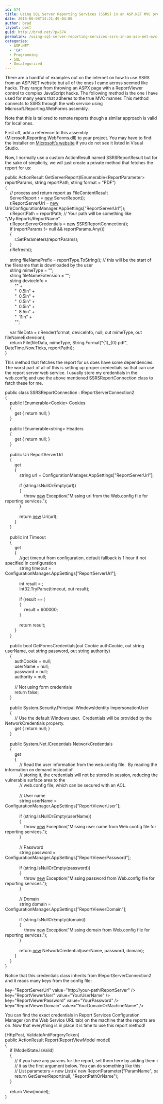 ```yaml
---
id: 574
title: Using SQL Server Reporting Services (SSRS) in an ASP.NET MVC project
date: 2015-06-08T14:21:49-04:00
author: brad
layout: post
guid: http://br4d.net/?p=574
permalink: /using-sql-server-reporting-services-ssrs-in-an-asp-net-mvc-project/
categories:
  - ASP.NET
  - 'C#'
  - Programming
  - SQL
  - Uncategorized
---
```

There are a handful of examples out on the internet on how to use SSRS from an ASP.NET website but all of the ones I came across seemed like hacks. They range from throwing an ASPX page with a ReportViewer control to complex JavaScript hacks. The following method is the one I have used for many years that adheres to the true MVC manner. This method connects to SSRS through the web service using Microsoft.Reporting.WebForms assembly.

<!--more-->

Note that this is tailored to remote reports though a similar approach is valid for local ones.

First off, add a reference to this assembly (Microsoft.Reporting.WebForms.dll) to your project. You may have to find the installer on [Microsoft&#8217;s website](http://www.microsoft.com/en-us/download/details.aspx?id=35747) if you do not see it listed in Visual Studio.

Now, I normally use a custom ActionResult named SSRSReportResult but for the sake of simplicity, we will just create a private method that fetches the report for us:

<div class="codecolorer-container csharp default">
  <div class="csharp codecolorer">
    <span class="kw1">public</span> ActionResult GetServerReport<span class="br0">&#40;</span>IEnumerable<span class="sy0"><</span>ReportParameter<span class="sy0">></span> reportParams, <span class="kw4">string</span> reportPath, <span class="kw4">string</span> format <span class="sy0">=</span> <span class="st0">"PDF"</span><span class="br0">&#41;</span><br /> <span class="br0">&#123;</span><br /> &nbsp; &nbsp; <span class="co1">// process and return report as FileContentResult</span><br /> &nbsp; &nbsp; ServerReport r <span class="sy0">=</span> <a href="http://www.google.com/search?q=new+msdn.microsoft.com"><span class="kw3">new</span></a> ServerReport<span class="br0">&#40;</span><span class="br0">&#41;</span><span class="sy0">;</span><br /> &nbsp; &nbsp; r<span class="sy0">.</span><span class="me1">ReportServerUrl</span> <span class="sy0">=</span> <a href="http://www.google.com/search?q=new+msdn.microsoft.com"><span class="kw3">new</span></a> Uri<span class="br0">&#40;</span>ConfigurationManager<span class="sy0">.</span><span class="me1">AppSettings</span><span class="br0">&#91;</span><span class="st0">"ReportServerUrl"</span><span class="br0">&#93;</span><span class="br0">&#41;</span><span class="sy0">;</span><br /> &nbsp; &nbsp; r<span class="sy0">.</span><span class="me1">ReportPath</span> <span class="sy0">=</span> reportPath<span class="sy0">;</span> <span class="co1">// Your path will be something like "/My.Reports/ReportName"</span><br /> &nbsp; &nbsp; r<span class="sy0">.</span><span class="me1">ReportServerCredentials</span> <span class="sy0">=</span> <a href="http://www.google.com/search?q=new+msdn.microsoft.com"><span class="kw3">new</span></a> SSRSReportConnection<span class="br0">&#40;</span><span class="br0">&#41;</span><span class="sy0">;</span><br /> &nbsp; &nbsp; <span class="kw1">if</span> <span class="br0">&#40;</span>reportParams <span class="sy0">!=</span> <span class="kw1">null</span> <span class="sy0">&&</span> reportParams<span class="sy0">.</span><span class="me1">Any</span><span class="br0">&#40;</span><span class="br0">&#41;</span><span class="br0">&#41;</span><br /> &nbsp; &nbsp; <span class="br0">&#123;</span><br /> &nbsp; &nbsp; &nbsp; &nbsp; r<span class="sy0">.</span><span class="me1">SetParameters</span><span class="br0">&#40;</span>reportParams<span class="br0">&#41;</span><span class="sy0">;</span><br /> &nbsp; &nbsp; <span class="br0">&#125;</span><br /> &nbsp; &nbsp; r<span class="sy0">.</span><span class="me1">Refresh</span><span class="br0">&#40;</span><span class="br0">&#41;</span><span class="sy0">;</span><br /> <br /> &nbsp; &nbsp; <span class="kw4">string</span> fileNamePrefix <span class="sy0">=</span> reportType<span class="sy0">.</span><span class="me1">ToString</span><span class="br0">&#40;</span><span class="br0">&#41;</span><span class="sy0">;</span> <span class="co1">// this will be the start of the filename that is downloaded by the user</span><br /> &nbsp; &nbsp; <span class="kw4">string</span> mimeType <span class="sy0">=</span> <span class="st0">""</span><span class="sy0">;</span><br /> &nbsp; &nbsp; <span class="kw4">string</span> fileNameExtension <span class="sy0">=</span> <span class="st0">""</span><span class="sy0">;</span><br /> &nbsp; &nbsp; <span class="kw4">string</span> deviceInfo <span class="sy0">=</span><br /> &nbsp; &nbsp; &nbsp; &nbsp; <span class="st0">"<DeviceInfo>"</span> <span class="sy0">+</span><br /> &nbsp; &nbsp; &nbsp; &nbsp; <span class="st0">" &nbsp;<MarginLeft>0.5in</MarginLeft>"</span> <span class="sy0">+</span><br /> &nbsp; &nbsp; &nbsp; &nbsp; <span class="st0">" &nbsp;<MarginRight>0.5in</MarginRight>"</span> <span class="sy0">+</span><br /> &nbsp; &nbsp; &nbsp; &nbsp; <span class="st0">" &nbsp;<MarginTop>0.5in</MarginTop>"</span> <span class="sy0">+</span><br /> &nbsp; &nbsp; &nbsp; &nbsp; <span class="st0">" &nbsp;<MarginBottom>0.5in</MarginBottom>"</span> <span class="sy0">+</span><br /> &nbsp; &nbsp; &nbsp; &nbsp; <span class="st0">" &nbsp;<PageWidth>8.5in</PageWidth>"</span> <span class="sy0">+</span><br /> &nbsp; &nbsp; &nbsp; &nbsp; <span class="st0">" &nbsp;<PageHeight>11in</PageHeight>"</span> <span class="sy0">+</span><br /> &nbsp; &nbsp; &nbsp; &nbsp; <span class="st0">"</DeviceInfo>"</span><span class="sy0">;</span><br /> <br /> &nbsp; &nbsp; <span class="kw1">var</span> fileData <span class="sy0">=</span> r<span class="sy0">.</span><span class="me1">Render</span><span class="br0">&#40;</span>format, deviceInfo, <span class="kw1">null</span>, <span class="kw1">out</span> mimeType, <span class="kw1">out</span> fileNameExtension<span class="br0">&#41;</span><span class="sy0">;</span><br /> &nbsp; &nbsp; <span class="kw1">return</span> File<span class="br0">&#40;</span>fileData, mimeType, <span class="kw4">String</span><span class="sy0">.</span><span class="me1">Format</span><span class="br0">&#40;</span><span class="st0">"{1}_{0}.pdf"</span>, DateTime<span class="sy0">.</span><span class="me1">Now</span><span class="sy0">.</span><span class="me1">Ticks</span>, reportPath<span class="br0">&#41;</span><span class="br0">&#41;</span><span class="sy0">;</span><br /> <span class="br0">&#125;</span>
  </div>
</div>

This method that fetches the report for us does have some dependencies. The worst part of all of this is setting up proper credentials so that can use the report server web service. I usually store my credentials in the web.config and use the above mentioned SSRSReportConnection class to fetch these for me.

<div class="codecolorer-container csharp default">
  <div class="csharp codecolorer">
    <span class="kw1">public</span> <span class="kw4">class</span> SSRSReportConnection <span class="sy0">:</span> IReportServerConnection2<br /> <span class="br0">&#123;</span><br /> &nbsp; &nbsp; <span class="kw1">public</span> IEnumerable<span class="sy0"><</span>Cookie<span class="sy0">></span> Cookies<br /> &nbsp; &nbsp; <span class="br0">&#123;</span><br /> &nbsp; &nbsp; &nbsp; &nbsp; <span class="kw1">get</span> <span class="br0">&#123;</span> <span class="kw1">return</span> <span class="kw1">null</span><span class="sy0">;</span> <span class="br0">&#125;</span><br /> &nbsp; &nbsp; <span class="br0">&#125;</span><br /> <br /> &nbsp; &nbsp; <span class="kw1">public</span> IEnumerable<span class="sy0"><</span><span class="kw4">string</span><span class="sy0">></span> Headers<br /> &nbsp; &nbsp; <span class="br0">&#123;</span><br /> &nbsp; &nbsp; &nbsp; &nbsp; <span class="kw1">get</span> <span class="br0">&#123;</span> <span class="kw1">return</span> <span class="kw1">null</span><span class="sy0">;</span> <span class="br0">&#125;</span><br /> &nbsp; &nbsp; <span class="br0">&#125;</span><br /> <br /> &nbsp; &nbsp; <span class="kw1">public</span> Uri ReportServerUrl<br /> &nbsp; &nbsp; <span class="br0">&#123;</span><br /> &nbsp; &nbsp; &nbsp; &nbsp; <span class="kw1">get</span><br /> &nbsp; &nbsp; &nbsp; &nbsp; <span class="br0">&#123;</span><br /> &nbsp; &nbsp; &nbsp; &nbsp; &nbsp; &nbsp; <span class="kw4">string</span> url <span class="sy0">=</span> ConfigurationManager<span class="sy0">.</span><span class="me1">AppSettings</span><span class="br0">&#91;</span><span class="st0">"ReportServerUrl"</span><span class="br0">&#93;</span><span class="sy0">;</span><br /> <br /> &nbsp; &nbsp; &nbsp; &nbsp; &nbsp; &nbsp; <span class="kw1">if</span> <span class="br0">&#40;</span><span class="kw4">string</span><span class="sy0">.</span><span class="me1">IsNullOrEmpty</span><span class="br0">&#40;</span>url<span class="br0">&#41;</span><span class="br0">&#41;</span><br /> &nbsp; &nbsp; &nbsp; &nbsp; &nbsp; &nbsp; <span class="br0">&#123;</span><br /> &nbsp; &nbsp; &nbsp; &nbsp; &nbsp; &nbsp; &nbsp; &nbsp; <span class="kw1">throw</span> <a href="http://www.google.com/search?q=new+msdn.microsoft.com"><span class="kw3">new</span></a> Exception<span class="br0">&#40;</span><span class="st0">"Missing url from the Web.config file for reporting services."</span><span class="br0">&#41;</span><span class="sy0">;</span><br /> &nbsp; &nbsp; &nbsp; &nbsp; &nbsp; &nbsp; <span class="br0">&#125;</span><br /> <br /> &nbsp; &nbsp; &nbsp; &nbsp; &nbsp; &nbsp; <span class="kw1">return</span> <a href="http://www.google.com/search?q=new+msdn.microsoft.com"><span class="kw3">new</span></a> Uri<span class="br0">&#40;</span>url<span class="br0">&#41;</span><span class="sy0">;</span><br /> &nbsp; &nbsp; &nbsp; &nbsp; <span class="br0">&#125;</span><br /> &nbsp; &nbsp; <span class="br0">&#125;</span><br /> <br /> &nbsp; &nbsp; <span class="kw1">public</span> <span class="kw4">int</span> Timeout<br /> &nbsp; &nbsp; <span class="br0">&#123;</span><br /> &nbsp; &nbsp; &nbsp; &nbsp; <span class="kw1">get</span><br /> &nbsp; &nbsp; &nbsp; &nbsp; <span class="br0">&#123;</span><br /> &nbsp; &nbsp; &nbsp; &nbsp; &nbsp; &nbsp; <span class="co1">//get timeout from configuration, default fallback is 1 hour if not specified in configuration</span><br /> &nbsp; &nbsp; &nbsp; &nbsp; &nbsp; &nbsp; <span class="kw4">string</span> timeout <span class="sy0">=</span> ConfigurationManager<span class="sy0">.</span><span class="me1">AppSettings</span><span class="br0">&#91;</span><span class="st0">"ReportServerUrl"</span><span class="br0">&#93;</span><span class="sy0">;</span><br /> <br /> &nbsp; &nbsp; &nbsp; &nbsp; &nbsp; &nbsp; <span class="kw4">int</span> result <span class="sy0">=</span> <span class="nu0"></span><span class="sy0">;</span><br /> &nbsp; &nbsp; &nbsp; &nbsp; &nbsp; &nbsp; Int32<span class="sy0">.</span><span class="me1">TryParse</span><span class="br0">&#40;</span>timeout, <span class="kw1">out</span> result<span class="br0">&#41;</span><span class="sy0">;</span><br /> <br /> &nbsp; &nbsp; &nbsp; &nbsp; &nbsp; &nbsp; <span class="kw1">if</span> <span class="br0">&#40;</span>result <span class="sy0">==</span> <span class="nu0"></span><span class="br0">&#41;</span><br /> &nbsp; &nbsp; &nbsp; &nbsp; &nbsp; &nbsp; <span class="br0">&#123;</span><br /> &nbsp; &nbsp; &nbsp; &nbsp; &nbsp; &nbsp; &nbsp; &nbsp; result <span class="sy0">=</span> <span class="nu0">600000</span><span class="sy0">;</span><br /> &nbsp; &nbsp; &nbsp; &nbsp; &nbsp; &nbsp; <span class="br0">&#125;</span><br /> <br /> &nbsp; &nbsp; &nbsp; &nbsp; &nbsp; &nbsp; <span class="kw1">return</span> result<span class="sy0">;</span><br /> &nbsp; &nbsp; &nbsp; &nbsp; <span class="br0">&#125;</span><br /> &nbsp; &nbsp; <span class="br0">&#125;</span><br /> <br /> &nbsp; &nbsp; <span class="kw1">public</span> <span class="kw4">bool</span> GetFormsCredentials<span class="br0">&#40;</span><span class="kw1">out</span> Cookie authCookie, <span class="kw1">out</span> <span class="kw4">string</span> userName, <span class="kw1">out</span> <span class="kw4">string</span> password, <span class="kw1">out</span> <span class="kw4">string</span> authority<span class="br0">&#41;</span><br /> &nbsp; &nbsp; <span class="br0">&#123;</span><br /> &nbsp; &nbsp; &nbsp; &nbsp; authCookie <span class="sy0">=</span> <span class="kw1">null</span><span class="sy0">;</span><br /> &nbsp; &nbsp; &nbsp; &nbsp; userName <span class="sy0">=</span> <span class="kw1">null</span><span class="sy0">;</span><br /> &nbsp; &nbsp; &nbsp; &nbsp; password <span class="sy0">=</span> <span class="kw1">null</span><span class="sy0">;</span><br /> &nbsp; &nbsp; &nbsp; &nbsp; authority <span class="sy0">=</span> <span class="kw1">null</span><span class="sy0">;</span><br /> <br /> &nbsp; &nbsp; &nbsp; &nbsp; <span class="co1">// Not using form credentials</span><br /> &nbsp; &nbsp; &nbsp; &nbsp; <span class="kw1">return</span> <span class="kw1">false</span><span class="sy0">;</span><br /> &nbsp; &nbsp; <span class="br0">&#125;</span><br /> <br /> &nbsp; &nbsp; <span class="kw1">public</span> <span class="kw5">System.<span class="me1">Security</span><span class="sy0">.</span><span class="me1">Principal</span></span><span class="sy0">.</span><span class="me1">WindowsIdentity</span> ImpersonationUser<br /> &nbsp; &nbsp; <span class="br0">&#123;</span><br /> &nbsp; &nbsp; &nbsp; &nbsp; <span class="co1">// Use the default Windows user. &nbsp;Credentials will be provided by the NetworkCredentials property.</span><br /> &nbsp; &nbsp; &nbsp; &nbsp; <span class="kw1">get</span> <span class="br0">&#123;</span> <span class="kw1">return</span> <span class="kw1">null</span><span class="sy0">;</span> <span class="br0">&#125;</span><br /> &nbsp; &nbsp; <span class="br0">&#125;</span><br /> <br /> &nbsp; &nbsp; <span class="kw1">public</span> <span class="kw5">System.<span class="me1">Net</span></span><span class="sy0">.</span><span class="me1">ICredentials</span> NetworkCredentials<br /> &nbsp; &nbsp; <span class="br0">&#123;</span><br /> &nbsp; &nbsp; &nbsp; &nbsp; <span class="kw1">get</span><br /> &nbsp; &nbsp; &nbsp; &nbsp; <span class="br0">&#123;</span><br /> &nbsp; &nbsp; &nbsp; &nbsp; &nbsp; &nbsp; <span class="co1">// Read the user information from the web.config file. &nbsp;By reading the information on demand instead of </span><br /> &nbsp; &nbsp; &nbsp; &nbsp; &nbsp; &nbsp; <span class="co1">// storing it, the credentials will not be stored in session, reducing the vulnerable surface area to the</span><br /> &nbsp; &nbsp; &nbsp; &nbsp; &nbsp; &nbsp; <span class="co1">// web.config file, which can be secured with an ACL.</span><br /> <br /> &nbsp; &nbsp; &nbsp; &nbsp; &nbsp; &nbsp; <span class="co1">// User name</span><br /> &nbsp; &nbsp; &nbsp; &nbsp; &nbsp; &nbsp; <span class="kw4">string</span> userName <span class="sy0">=</span> ConfigurationManager<span class="sy0">.</span><span class="me1">AppSettings</span><span class="br0">&#91;</span><span class="st0">"ReportViewerUser"</span><span class="br0">&#93;</span><span class="sy0">;</span><br /> <br /> &nbsp; &nbsp; &nbsp; &nbsp; &nbsp; &nbsp; <span class="kw1">if</span> <span class="br0">&#40;</span><span class="kw4">string</span><span class="sy0">.</span><span class="me1">IsNullOrEmpty</span><span class="br0">&#40;</span>userName<span class="br0">&#41;</span><span class="br0">&#41;</span><br /> &nbsp; &nbsp; &nbsp; &nbsp; &nbsp; &nbsp; <span class="br0">&#123;</span><br /> &nbsp; &nbsp; &nbsp; &nbsp; &nbsp; &nbsp; &nbsp; &nbsp; <span class="kw1">throw</span> <a href="http://www.google.com/search?q=new+msdn.microsoft.com"><span class="kw3">new</span></a> Exception<span class="br0">&#40;</span><span class="st0">"Missing user name from Web.config file for reporting services."</span><span class="br0">&#41;</span><span class="sy0">;</span><br /> &nbsp; &nbsp; &nbsp; &nbsp; &nbsp; &nbsp; <span class="br0">&#125;</span><br /> <br /> &nbsp; &nbsp; &nbsp; &nbsp; &nbsp; &nbsp; <span class="co1">// Password</span><br /> &nbsp; &nbsp; &nbsp; &nbsp; &nbsp; &nbsp; <span class="kw4">string</span> password <span class="sy0">=</span> ConfigurationManager<span class="sy0">.</span><span class="me1">AppSettings</span><span class="br0">&#91;</span><span class="st0">"ReportViewerPassword"</span><span class="br0">&#93;</span><span class="sy0">;</span><br /> <br /> &nbsp; &nbsp; &nbsp; &nbsp; &nbsp; &nbsp; <span class="kw1">if</span> <span class="br0">&#40;</span><span class="kw4">string</span><span class="sy0">.</span><span class="me1">IsNullOrEmpty</span><span class="br0">&#40;</span>password<span class="br0">&#41;</span><span class="br0">&#41;</span><br /> &nbsp; &nbsp; &nbsp; &nbsp; &nbsp; &nbsp; <span class="br0">&#123;</span><br /> &nbsp; &nbsp; &nbsp; &nbsp; &nbsp; &nbsp; &nbsp; &nbsp; <span class="kw1">throw</span> <a href="http://www.google.com/search?q=new+msdn.microsoft.com"><span class="kw3">new</span></a> Exception<span class="br0">&#40;</span><span class="st0">"Missing password from Web.config file for reporting services."</span><span class="br0">&#41;</span><span class="sy0">;</span><br /> &nbsp; &nbsp; &nbsp; &nbsp; &nbsp; &nbsp; <span class="br0">&#125;</span><br /> <br /> &nbsp; &nbsp; &nbsp; &nbsp; &nbsp; &nbsp; <span class="co1">// Domain</span><br /> &nbsp; &nbsp; &nbsp; &nbsp; &nbsp; &nbsp; <span class="kw4">string</span> domain <span class="sy0">=</span> ConfigurationManager<span class="sy0">.</span><span class="me1">AppSettings</span><span class="br0">&#91;</span><span class="st0">"ReportViewerDomain"</span><span class="br0">&#93;</span><span class="sy0">;</span><br /> <br /> &nbsp; &nbsp; &nbsp; &nbsp; &nbsp; &nbsp; <span class="kw1">if</span> <span class="br0">&#40;</span><span class="kw4">string</span><span class="sy0">.</span><span class="me1">IsNullOrEmpty</span><span class="br0">&#40;</span>domain<span class="br0">&#41;</span><span class="br0">&#41;</span><br /> &nbsp; &nbsp; &nbsp; &nbsp; &nbsp; &nbsp; <span class="br0">&#123;</span><br /> &nbsp; &nbsp; &nbsp; &nbsp; &nbsp; &nbsp; &nbsp; &nbsp; <span class="kw1">throw</span> <a href="http://www.google.com/search?q=new+msdn.microsoft.com"><span class="kw3">new</span></a> Exception<span class="br0">&#40;</span><span class="st0">"Missing domain from Web.config file for reporting services."</span><span class="br0">&#41;</span><span class="sy0">;</span><br /> &nbsp; &nbsp; &nbsp; &nbsp; &nbsp; &nbsp; <span class="br0">&#125;</span><br /> <br /> &nbsp; &nbsp; &nbsp; &nbsp; &nbsp; &nbsp; <span class="kw1">return</span> <a href="http://www.google.com/search?q=new+msdn.microsoft.com"><span class="kw3">new</span></a> NetworkCredential<span class="br0">&#40;</span>userName, password, domain<span class="br0">&#41;</span><span class="sy0">;</span><br /> &nbsp; &nbsp; &nbsp; &nbsp; <span class="br0">&#125;</span><br /> &nbsp; &nbsp; <span class="br0">&#125;</span><br /> <span class="br0">&#125;</span>
  </div>
</div>

Notice that this credentials class inherits from IReportServerConnection2 and it reads many keys from the config file:

<div class="codecolorer-container xml default" style="overflow:auto;white-space:nowrap;">
  <div class="xml codecolorer">
    <span class="sc3"><span class="re1"><add</span> <span class="re0">key</span>=<span class="st0">"ReportServerUrl"</span> <span class="re0">value</span>=<span class="st0">"http://your-path/ReportServer"</span> <span class="re2">/></span></span><br /> <span class="sc3"><span class="re1"><add</span> <span class="re0">key</span>=<span class="st0">"ReportViewerUser"</span> <span class="re0">value</span>=<span class="st0">"YourUserName"</span> <span class="re2">/></span></span><br /> <span class="sc3"><span class="re1"><add</span> <span class="re0">key</span>=<span class="st0">"ReportViewerPassword"</span> <span class="re0">value</span>=<span class="st0">"YourPassword"</span> <span class="re2">/></span></span><br /> <span class="sc3"><span class="re1"><add</span> <span class="re0">key</span>=<span class="st0">"ReportViewerDomain"</span> <span class="re0">value</span>=<span class="st0">"YourDomainOrMachineName"</span> <span class="re2">/></span></span>
  </div>
</div>

You can find the exact credentials in Report Services Configuration Manager (on the Web Service URL tab) on the machine that the reports are on. Now that everything is in place it is time to use this report method!

<div class="codecolorer-container csharp default" style="overflow:auto;white-space:nowrap;">
  <div class="csharp codecolorer">
    <span class="br0">&#91;</span>HttpPost, ValidateAntiForgeryToken<span class="br0">&#93;</span><br /> <span class="kw1">public</span> ActionResult Report<span class="br0">&#40;</span>ReportViewModel model<span class="br0">&#41;</span><br /> <span class="br0">&#123;</span><br /> &nbsp; &nbsp; <span class="kw1">if</span> <span class="br0">&#40;</span>ModelState<span class="sy0">.</span><span class="me1">IsValid</span><span class="br0">&#41;</span><br /> &nbsp; &nbsp; <span class="br0">&#123;</span><br /> &nbsp; &nbsp; &nbsp; &nbsp; <span class="co1">// if you have any params for the report, set them here by adding them into a List<ReportParamater> and passing</span><br /> &nbsp; &nbsp; &nbsp; &nbsp; <span class="co1">// it as the first argument below. You can do something like this:</span><br /> &nbsp; &nbsp; &nbsp; &nbsp; <span class="co1">// List<ReportParameter> parameters = new List<ReportParameter>(){ new ReportParameter("ParamName", paramValue) };</span><br /> &nbsp; &nbsp; &nbsp; &nbsp; <span class="kw1">return</span> GetServerReport<span class="br0">&#40;</span><span class="kw1">null</span>, <span class="st0">"ReportPathOrName"</span><span class="br0">&#41;</span><span class="sy0">;</span><br /> &nbsp; &nbsp; <span class="br0">&#125;</span><br /> <br /> &nbsp; &nbsp; <span class="kw1">return</span> View<span class="br0">&#40;</span>model<span class="br0">&#41;</span><span class="sy0">;</span><br /> <span class="br0">&#125;</span>
  </div>
</div>